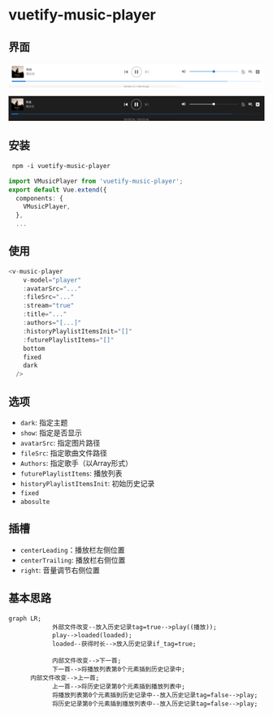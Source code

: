 # vuetify-music-player

## 界面

![image-20210625152524137](Public/README/image-20210625152524137.png)

![image-20210625152541462](Public/README/image-20210625152541462.png)

## 安装

```shell
 npm -i vuetify-music-player
```

```typescript
import VMusicPlayer from 'vuetify-music-player';
export default Vue.extend({
  components: {
    VMusicPlayer,
  },
  ...
```

## 使用

```typescript
<v-music-player
    v-model="player"
    :avatarSrc="..."
    :fileSrc="..."
    :stream="true"
    :title="..."
    :authors="[...]"
    :historyPlaylistItemsInit="[]"
    :futurePlaylistItems="[]"
    bottom
    fixed
    dark
  />
```

## 选项

* `dark`: 指定主题
* `show`: 指定是否显示
* `avatarSrc`: 指定图片路径
* `fileSrc`: 指定歌曲文件路径
* `Authors`: 指定歌手（以Array形式）
* `futurePlaylistItems`: 播放列表
* `historyPlaylistItemsInit`: 初始历史记录
* `fixed`
* `abosulte`

## 插槽

* `centerLeading`：播放栏左侧位置
* `centerTrailing`: 播放栏右侧位置
* `right`: 音量调节右侧位置


## 基本思路
```mermaid
graph LR;
			外部文件改变--放入历史记录tag=true-->play((播放));
			play-->loaded(loaded);
			loaded--获得时长-->放入历史记录if_tag=true;
			
			内部文件改变-->下一首;
			下一首-->将播放列表第0个元素插到历史记录中;
      内部文件改变-->上一首;
			上一首-->将历史记录第0个元素插到播放列表中;
			将播放列表第0个元素插到历史记录中--放入历史记录tag=false-->play;
			将历史记录第0个元素插到播放列表中--放入历史记录tag=false-->play;
```

